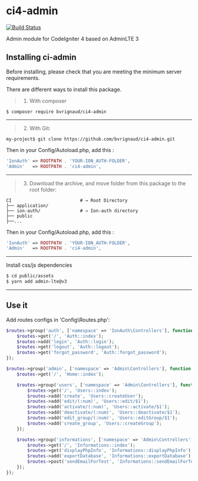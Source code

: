 # ci4-admin

[![Build Status](https://travis-ci.com/bvrignaud/ci4-admin.svg?branch=master)](https://travis-ci.com/bvrignaud/ci4-admin)

Admin module for CodeIgniter 4 based on AdminLTE 3

## Installing ci-admin

Before installing, please check that you are meeting the minimum server requirements.

There are different ways to install this package.


> 1. With composer

```shell
$ composer require bvrignaud/ci4-admin
```
---

> 2. With Git:

```shell
my-project$ git clone https://github.com/bvrignaud/ci4-admin.git
```
Then in your Config/Autoload.php, add this :
```php
'IonAuth' => ROOTPATH . 'YOUR-ION_AUTH-FOLDER',
'Admin'   => ROOTPATH . 'ci4-admin',
```

---

> 3. Download the archive, and move folder from this package to the root folder:

```shell
CI                          # → Root Directory
├── application/
├── ion-auth/               # → Ion-auth directory
├── public
├──...
```
Then in your Config/Autoload.php, add this :
```php
'IonAuth' => ROOTPATH . 'YOUR-ION_AUTH-FOLDER',
'Admin'   => ROOTPATH . 'ci4-admin',
```

---
Install css/js dependencies
```bash
$ cd public/assets
$ yarn add admin-lte@v3
```
---

## Use it

Add routes configs in 'Config\Routes.php':
```php
$routes->group('auth', ['namespace' => 'IonAuth\Controllers'], function ($routes) {
	$routes->get('/', 'Auth::index');
	$routes->add('login', 'Auth::login');
	$routes->get('logout', 'Auth::logout');
	$routes->get('forgot_password', 'Auth::forgot_password');
});

$routes->group('admin', ['namespace' => 'Admin\Controllers'], function ($routes) {
	$routes->get('/', 'Home::index');

	$routes->group('users', ['namespace' => 'Admin\Controllers'], function ($routes) {
		$routes->get('/', 'Users::index');
		$routes->add('create', 'Users::createUser');
		$routes->add('edit/(:num)', 'Users::edit/$1');
		$routes->add('activate/(:num)', 'Users::activate/$1');
		$routes->add('deactivate/(:num)', 'Users::deactivate/$1');
		$routes->add('edit_group/(:num)', 'Users::editGroup/$1');
		$routes->add('create_group', 'Users::createGroup');
	});

	$routes->group('informations', ['namespace' => 'Admin\Controllers'], function ($routes) {
		$routes->get('/', 'Informations::index');
		$routes->get('displayPhpInfo', 'Informations::displayPhpInfo');
		$routes->add('exportDatabase', 'Informations::exportDatabase');
		$routes->post('sendEmailForTest', 'Informations::sendEmailForTest');
	});
});
```
